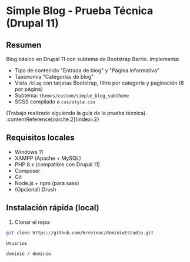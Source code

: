 # Simple Blog - Prueba Técnica (Drupal 11)

## Resumen
Blog básico en Drupal 11 con subtema de Bootstrap Barrio. Implementa:
- Tipo de contenido "Entrada de blog" y "Página informativa"
- Taxonomía "Categorías de blog"
- Vista `/blog` con tarjetas Bootstrap, filtro por categoría y paginación (6 por página)
- Subtema: `themes/custom/simple_blog_subtheme`
- SCSS compilado a `css/style.css`

(Trabajo realizado siguiendo la guía de la prueba técnica). :contentReference[oaicite:2]{index=2}

## Requisitos locales
- Windows 11
- XAMPP (Apache + MySQL)
- PHP 8.x (compatible con Drupal 11)
- Composer
- Git
- Node.js + npm (para sass)
- (Opcional) Drush

## Instalación rápida (local)

1. Clonar el repo:
```bash
git clone https://github.com/brreinac/dominioEstudio.git

Usuarios

dominio / dominio